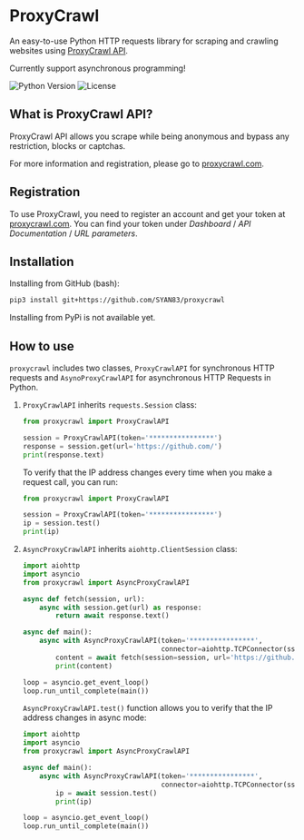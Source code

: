 # ProxyCrawl

An easy-to-use Python HTTP requests library for scraping and crawling websites using [ProxyCrawl API](https://proxycrawl.com).

Currently support asynchronous programming!

![Python Version](https://img.shields.io/pypi/pyversions/Django.svg)
![License](https://img.shields.io/github/license/mashape/apistatus.svg)

## What is ProxyCrawl API?

ProxyCrawl API allows you scrape while being anonymous and bypass any restriction, blocks or captchas. 

For more information and registration, please go to [proxycrawl.com](https://proxycrawl.com/).

## Registration

To use ProxyCrawl, you need to register an account and get your token at [proxycrawl.com](https://proxycrawl.com/). 
You can find your token under *Dashboard* / *API Documentation* / *URL parameters*.
## Installation

Installing from GitHub (bash):

```bash
pip3 install git+https://github.com/SYAN83/proxycrawl
```

Installing from PyPi is not available yet.

## How to use

`proxycrawl` includes two classes, `ProxyCrawlAPI` for synchronous HTTP requests and `AsynoProxyCrawlAPI` for asynchronous HTTP Requests in Python.
 
1. `ProxyCrawlAPI` inherits `requests.Session` class:

    ```python
    from proxycrawl import ProxyCrawlAPI
    
    session = ProxyCrawlAPI(token='****************')
    response = session.get(url='https://github.com/')
    print(response.text)
    ```
    
    To verify that the IP address changes every time when you make a request call, you can run:
    
    ```python
    from proxycrawl import ProxyCrawlAPI
    
    session = ProxyCrawlAPI(token='****************')
    ip = session.test()
    print(ip)
    ```

2. `AsyncProxyCrawlAPI` inherits `aiohttp.ClientSession` class:
    
    ```python
    import aiohttp
    import asyncio
    from proxycrawl import AsyncProxyCrawlAPI
    
    async def fetch(session, url):
        async with session.get(url) as response:
            return await response.text()
    
    async def main():
        async with AsyncProxyCrawlAPI(token='****************', 
                                      connector=aiohttp.TCPConnector(ssl=False)) as session:
            content = await fetch(session=session, url='https://github.com/')
            print(content)
    
    loop = asyncio.get_event_loop()
    loop.run_until_complete(main())
    ``` 
    
    `AsyncProxyCrawlAPI.test()` function allows you to verify that the IP address changes in async mode:
    
    ```python
    import aiohttp
    import asyncio
    from proxycrawl import AsyncProxyCrawlAPI
 
    async def main():
        async with AsyncProxyCrawlAPI(token='****************', 
                                      connector=aiohttp.TCPConnector(ssl=False)) as session:
            ip = await session.test()
            print(ip)
    
    loop = asyncio.get_event_loop()
    loop.run_until_complete(main())
    ``` 

